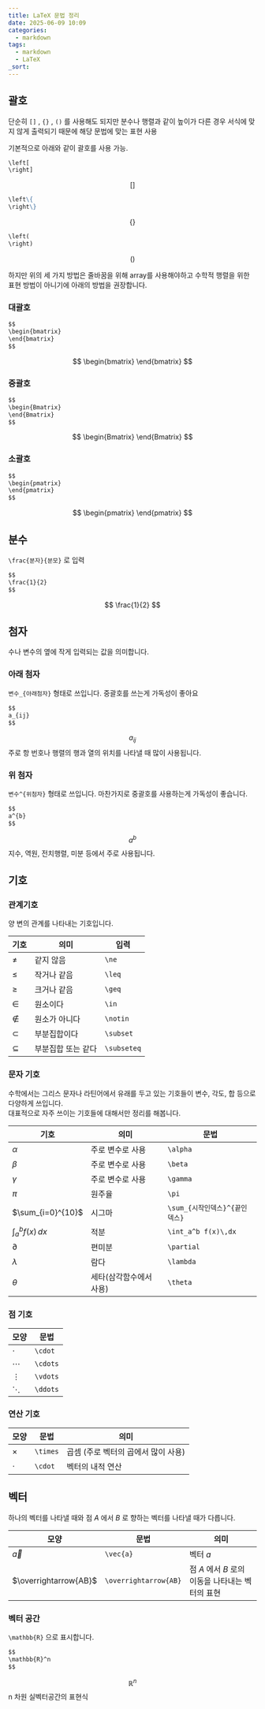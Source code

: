 ```yaml
---
title: LaTeX 문법 정리
date: 2025-06-09 10:09
categories:
  - markdown
tags:
  - markdown
  - LaTeX
_sort:
---
```


## 괄호
단순히 `[]` , `{}` , `()` 를 사용해도 되지만 분수나 행렬과 같이 높이가 다른 경우 서식에 맞지 않게 출력되기 때문에 해당 문법에 맞는 표현 사용

기본적으로 아래와 같이 괄호를 사용 가능.  

```markdown
\left[
\right]
```

$$
\left[\right]
$$

```markdown
\left\{
\right\}
```

$$
\left\{
\right\}
$$

```markdown
\left(
\right)
```

$$
\left(
\right)
$$

하지만 위의 세 가지 방법은 줄바꿈을 위해 array를 사용해야하고 수학적 행렬을 위한 표현 방법이 아니기에 아래의 방법을 권장합니다.  

### 대괄호

```markdown
$$
\begin{bmatrix}
\end{bmatrix}
$$
```

$$
\begin{bmatrix}
\end{bmatrix}
$$

### 중괄호

```markdown
$$
\begin{Bmatrix}
\end{Bmatrix}
$$
```

$$
\begin{Bmatrix}
\end{Bmatrix}
$$
### 소괄호

```markdown
$$
\begin{pmatrix}
\end{pmatrix}
$$
```

$$
\begin{pmatrix}
\end{pmatrix}
$$

## 분수
`\frac{분자}{분모}` 로 입력

```markdown
$$
\frac{1}{2}
$$
```

$$
\frac{1}{2}
$$

## 첨자
수나 변수의 옆에 작게 입력되는 값을 의미합니다.  

### 아래 첨자
`변수_{아래첨자}` 형태로 쓰입니다. 중괄호를 쓰는게 가독성이 좋아요  

```markdown
$$
a_{ij}
$$
```

$$
a_{ij}
$$
주로 항 번호나 행렬의 행과 열의 위치를 나타낼 때 많이 사용됩니다.

### 위 첨자
`변수^{위첨자}` 형태로 쓰입니다. 마찬가지로 중괄호를 사용하는게 가독성이 좋습니다.  

```markdown
$$
a^{b}
$$
```

$$
a^{b}
$$
지수, 역원, 전치행렬, 미분 등에서 주로 사용됩니다.  

## 기호
### 관계기호
양 변의 관계를 나타내는 기호입니다.   

| 기호          | 의미         | 입력          |
| ----------- | ---------- | ----------- |
| $\ne$       | 같지 않음      | `\ne`       |
| $\leq$      | 작거나 같음     | `\leq`      |
| $\geq$      | 크거나 같음     | `\geq`      |
| $\in$       | 원소이다       | `\in`       |
| $\notin$    | 원소가 아니다    | `\notin`    |
| $\subset$   | 부분집합이다     | `\subset`   |
| $\subseteq$ | 부분집합 또는 같다 | `\subseteq` |

### 문자 기호
수학에서는 그리스 문자나 라틴어에서 유래를 두고 있는 기호들이 변수, 각도, 합 등으로 다양하게 쓰입니다.  
대표적으로 자주 쓰이는 기호들에 대해서만 정리를 해봅니다.

| 기호                  | 의미            | 문법                    |
| ------------------- | ------------- | --------------------- |
| $\alpha$            | 주로 변수로 사용     | `\alpha`              |
| $\beta$             | 주로 변수로 사용     | `\beta`               |
| $\gamma$            | 주로 변수로 사용     | `\gamma`              |
| $\pi$               | 원주율           | `\pi`                 |
| $\sum_{i=0}^{10}$   | 시그마           | `\sum_{시작인덱스}^{끝인덱스}` |
| $\int_a^b f(x)\,dx$ | 적분            | `\int_a^b f(x)\,dx`   |
| $\partial$          | 편미분           | `\partial`            |
| $\lambda$           | 람다            | `\lambda`             |
| $\theta$            | 세타(삼각함수에서 사용) | `\theta`              |

### 점 기호

| 모양       | 문법       |
| -------- | -------- |
| $\cdot$  | `\cdot`  |
| $\cdots$ | `\cdots` |
| $\vdots$ | `\vdots` |
| $\ddots$ | `\ddots` |

### 연산 기호

| 모양       | 문법       | 의미                    |
| -------- | -------- | --------------------- |
| $\times$ | `\times` | 곱셈 (주로 벡터의 곱에서 많이 사용) |
| $\cdot$  | `\cdot`  | 벡터의 내적 연산             |
## 벡터
하나의 벡터를 나타낼 때와 점 $A$ 에서 $B$ 로 향하는 벡터를 나타낼 때가 다릅니다.  

| 모양                    | 문법                    | 의미                              |
| --------------------- | --------------------- | ------------------------------- |
| $\vec{a}$             | `\vec{a}`             | 벡터 $a$                          |
| $\overrightarrow{AB}$ | `\overrightarrow{AB}` | 점 $A$ 에서 $B$ 로의 이동을 나타내는 벡터의 표현 |
### 벡터 공간
`\mathbb{R}` 으로 표시합니다.
```markdown
$$
\mathbb{R}^n
$$
```

$$
\mathbb{R}^n
$$
n 차원 실벡터공간의 표현식

